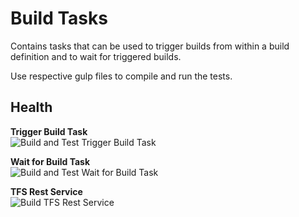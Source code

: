 # Build Tasks
Contains tasks that can be used to trigger builds from within a build definition and to wait for triggered builds.

Use respective gulp files to compile and run the tests. 

## Health
**Trigger Build Task**  
![Build and Test Trigger Build Task](https://benjsawesometfstest.visualstudio.com/_apis/public/build/definitions/ee00ad4b-0ec2-47cd-bd00-f6849bd54c52/21/badge)

**Wait for Build Task**  
![Build and Test Wait for Build Task](https://benjsawesometfstest.visualstudio.com/_apis/public/build/definitions/ee00ad4b-0ec2-47cd-bd00-f6849bd54c52/22/badge)

**TFS Rest Service**  
![Build TFS Rest Service](https://benjsawesometfstest.visualstudio.com/_apis/public/build/definitions/ee00ad4b-0ec2-47cd-bd00-f6849bd54c52/23/badge)